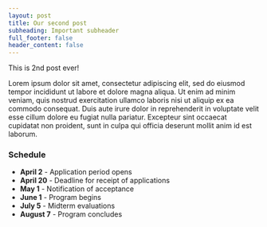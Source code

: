 ```yaml
---
layout: post
title: Our second post
subheading: Important subheader
full_footer: false
header_content: false
---
```


This is 2nd post ever!

Lorem ipsum dolor sit amet, consectetur adipiscing elit, sed do eiusmod tempor incididunt ut labore et dolore magna
aliqua. Ut enim ad minim veniam, quis nostrud exercitation ullamco laboris nisi ut aliquip ex ea commodo consequat. Duis
aute irure dolor in reprehenderit in voluptate velit esse cillum dolore eu fugiat nulla pariatur. Excepteur sint
occaecat cupidatat non proident, sunt in culpa qui officia deserunt mollit anim id est laborum.

### Schedule

  * **April 2** - Application period opens
  * **April 20** - Deadline for receipt of applications
  * **May 1** - Notification of acceptance 
  * **June 1** - Program begins
  * **July 5** - Midterm evaluations
  * **August 7** - Program concludes
